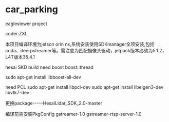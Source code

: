 # car_parking
eagleviewer project 

coder:ZXL

本项目编译环境为jetson orin nx,系统安装使用SDKmanager全项安装,包括cuda、deerpstreamer等。需注意为匹配摄像头驱动，jetpack版本必须为5.1.2，L4T版本35.4.1

hesai SKD build
need boost boost::thread

sudo apt-get install libboost-all-dev

need PCL
sudo apt-get install libpcl-dev
sudo apt-get install libeigen3-dev libvtk7-dev

更换package-----HesaiLidar_SDK_2.0-master

编译前需安装PkgConfig gstreamer-1.0 gstreamer-rtsp-server-1.0
